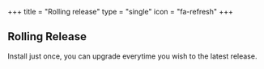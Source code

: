 +++
title = "Rolling release"
type = "single"
icon = "fa-refresh"
+++

## Rolling Release

Install just once, you can upgrade everytime you wish to the latest release.
